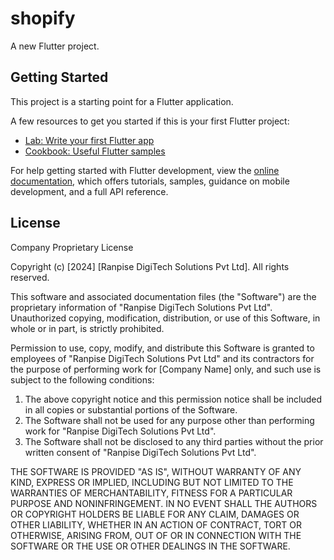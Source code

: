 # shopify

A new Flutter project.

## Getting Started

This project is a starting point for a Flutter application.

A few resources to get you started if this is your first Flutter project:

- [Lab: Write your first Flutter app](https://docs.flutter.dev/get-started/codelab)
- [Cookbook: Useful Flutter samples](https://docs.flutter.dev/cookbook)

For help getting started with Flutter development, view the
[online documentation](https://docs.flutter.dev/), which offers tutorials,
samples, guidance on mobile development, and a full API reference.

## License

Company Proprietary License

Copyright (c) [2024] [Ranpise DigiTech Solutions Pvt Ltd]. All rights reserved.

This software and associated documentation files (the "Software") are the proprietary information of "Ranpise DigiTech Solutions Pvt Ltd". Unauthorized copying, modification, distribution, or use of this Software, in whole or in part, is strictly prohibited.

Permission to use, copy, modify, and distribute this Software is granted to employees of "Ranpise DigiTech Solutions Pvt Ltd" and its contractors for the purpose of performing work for [Company Name] only, and such use is subject to the following conditions:

1. The above copyright notice and this permission notice shall be included in all copies or substantial portions of the Software.
2. The Software shall not be used for any purpose other than performing work for "Ranpise DigiTech Solutions Pvt Ltd".
3. The Software shall not be disclosed to any third parties without the prior written consent of "Ranpise DigiTech Solutions Pvt Ltd".

THE SOFTWARE IS PROVIDED "AS IS", WITHOUT WARRANTY OF ANY KIND, EXPRESS OR IMPLIED, INCLUDING BUT NOT LIMITED TO THE WARRANTIES OF MERCHANTABILITY, FITNESS FOR A PARTICULAR PURPOSE AND NONINFRINGEMENT. IN NO EVENT SHALL THE AUTHORS OR COPYRIGHT HOLDERS BE LIABLE FOR ANY CLAIM, DAMAGES OR OTHER LIABILITY, WHETHER IN AN ACTION OF CONTRACT, TORT OR OTHERWISE, ARISING FROM, OUT OF OR IN CONNECTION WITH THE SOFTWARE OR THE USE OR OTHER DEALINGS IN THE SOFTWARE.
